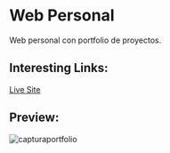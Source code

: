 # Web Personal
Web personal con portfolio de proyectos.<br>

<h2>Interesting Links:</h2>
<a href="https://alejandroochandodev.github.io/web-personal/">Live Site</a><br>

<h2>Preview:</h2>

![capturaportfolio](https://github.com/alejandroochandodev/web-personal/assets/129302754/3e542698-0598-442f-8564-3ef472cbe888)


